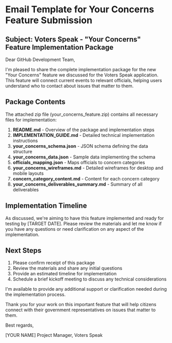 # Email Template for Your Concerns Feature Submission

## Subject: Voters Speak - "Your Concerns" Feature Implementation Package

Dear GitHub Development Team,

I'm pleased to share the complete implementation package for the new "Your Concerns" feature we discussed for the Voters Speak application. This feature will connect current events to relevant officials, helping users understand who to contact about issues that matter to them.

## Package Contents

The attached zip file (your_concerns_feature.zip) contains all necessary files for implementation:

1. **README.md** - Overview of the package and implementation steps
2. **IMPLEMENTATION_GUIDE.md** - Detailed technical implementation instructions
3. **your_concerns_schema.json** - JSON schema defining the data structure
4. **your_concerns_data.json** - Sample data implementing the schema
5. **officials_mapping.json** - Maps officials to concern categories
6. **your_concerns_wireframes.md** - Detailed wireframes for desktop and mobile layouts
7. **concern_category_content.md** - Content for each concern category
8. **your_concerns_deliverables_summary.md** - Summary of all deliverables

## Implementation Timeline

As discussed, we're aiming to have this feature implemented and ready for testing by [TARGET DATE]. Please review the materials and let me know if you have any questions or need clarification on any aspect of the implementation.

## Next Steps

1. Please confirm receipt of this package
2. Review the materials and share any initial questions
3. Provide an estimated timeline for implementation
4. Schedule a brief kickoff meeting to discuss any technical considerations

I'm available to provide any additional support or clarification needed during the implementation process.

Thank you for your work on this important feature that will help citizens connect with their government representatives on issues that matter to them.

Best regards,

[YOUR NAME]
Project Manager, Voters Speak